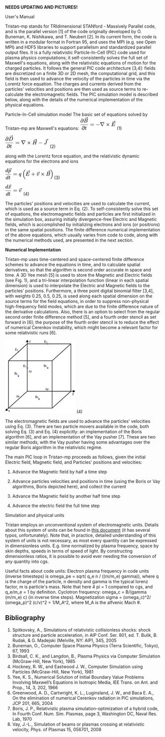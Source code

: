 **NEEDS UPDATING AND PICTURES!**

User's Manual

Tristan-mp stands for TRIdimensional STANford - Massively Parallel code, and is the parallel version [1] of the code originally developed by O. Buneman, K. Nishikawa, and T. Neubert [2]. In its current form, the code is written in a modular format in Fortran 95, and uses the MPI (e.g. see Open MPI) and HDF5 libraries to support parallelism and standardized parallel output files. It is a fully relativistic Particle-In-Cell (PIC) code used for plasma physics computations; it self-consistently solves the full set of Maxwell's equations, along with the relativistic equations of motion for the charged particles. It follows the general PIC code architecture [3,4]: fields are discretized on a finite 3D or 2D mesh, the computational grid, and this field is then used to advance the velocity of the particles in time via the Lorentz force equation. The charges and currents derived from the particles' velocities and positions are then used as source terms to re-calculate the electromagnetic fields. The PIC simulation model is described below, along with the details of the numerical implementation of the physical equations.

Particle-In-Cell simulation model
The basic set of equations solved by Tristan-mp are Maxwell's equations:
<img src="_img/MaxwellEQ1.png" alt="Maxwell 1" class="inline"/> (1)

<img src="_img/maxwellEQ2.png" alt="Maxwell 2" class="inline"/> (2)

along with the Lorentz force equation, and the relativistic dynamic equations for the electrons and ions

<img src="_img/LorentzEQ.png" alt="Lorentz Eq." class="inline"/> (3)

<img src="_img/position.png" alt="Position Eq." class="inline"/> (4)

The particles' positions and velocities are used to calculate the current, which is used as a source term in Eq. (2). To self-consistently solve this set of equations, the electromagnetic fields and particles are first initialized in the simulation box, assuring initially divergence-free Electric and Magnetic fields, which is accomplished by initializing electrons and ions (or positrons) in the same spatial positions. The finite difference numerical implementation of the above equations, which usually varies from code to code, along with the numerical methods used, are presented in the next section.

**Numerical Implementation**

Tristan-mp uses time-centered and space-centered finite difference schemes to advance the equations in time, and to calculate spatial derivatives, so that the algorithm is second order accurate in space and time. A 3D Yee mesh [5] is used to store the Magnetic and Electric fields (see Fig. 1), and a tri-linear interpolation function (linear in each spatial dimension) is used to interpolate the Electric and Magnetic fields to the particles' positions. Furthermore, a three point digital binomial filter [3,4], with weights 0.25, 0.5, 0.25, is used along each spatial dimension on the source terms for the field equations, in order to suppress non-physical high-frequency field modes, which are due to the finite difference nature of the derivative calculations. Also, there is an option to select from the regular second order finite difference method [5], and a fourth order stencil as set forward in [6]; the purpose of the fourth order stencil is to reduce the effect of numerical Cerenkov instability, which might become a relevant factor for some relativistic runs [6].

<img src="_img/YeeMesh.jpg" alt="Position Eq." class="inline"/> (4)

The electromagnetic fields are used to advance the particles' velocities using Eq. (3). There are two particle movers available in the code, both solving Eq. (3) and Eq. (4) explicitly: an implementation of the Boris algorithm [6], and an implementation of the Vay pusher [7]. These are two similar methods, with the Vay pusher having some advantages over the regular Boris algorithm in the relativistic regime.

The main PIC loop in Tristan-mp proceeds as follows, given the initial Electric field, Magnetic field, and Particles' positions and velocities:
1. Advance the Magnetic field by half a time step

2. Advance particles velocities and positions in time (using the Boris or Vay algorithms, Boris depicted here), and collect the current

3. Advance the Magnetic field by another half time step

4. Advance the electric field the full time step

Simulation and physical units

Tristan employs an unconventional system of electromagnetic units. Details about this system of units can be found in [this document](_pdf/tristan_units.pdf) (it has several typos, unfortunately). Note that, in practice, detailed understanding of this system of units is not necessary, as most every quantity can be expressed in dimensionless units. E.g. time normalized by plasma frequency, space by skin depths, speeds in terms of speed of light. By constructing dimensionless ratios, it is possible to avoid ever needing the conversion of any quantity into cgs.

Useful facts about code units: Electron plasma frequency in code units (inverse timesteps) is omega_pe = sqrt( q_e n / ((m/m_e) gamma)), where q is the charge of the particle, n density and gamma is the typical lorenz factor, m is particle's mass. Note that here 4 pi = 1 compared to cgs, and q_e/m_e = 1 by definition.
Cyclotron frequency: omega_c = B/(gamma (m/m_e) c) (in inverse time steps). Magnetization sigma = (omega_c)^2/ (omega_p)^2 (c/v)^2 = 1/M_A^2, where M_A is the alfvenic Mach #.

## Bibliography
1. Spitkovsky, A., Simulations of relativistic collisionless shocks: shock structure and particle acceleration, in AIP Conf. Ser. 801, ed. T. Bulik, B. Rudak, & G. Madejski (Melville, NY: AIP), 345, 2005
2. Buneman, O., Computer Space Plasma Physics (Terra Scientific, Tokyo), 67, 1993
3. Birdsall, C. K., and Langdon, B., Plasma Physics via Computer Simulation (McGraw-Hill, New York), 1985
4. Hockney, R. W., and Eastwood J. W., Computer Simulation using Particles (McGraw-Hill, New York), 1981
5. Yee, K. S., Numerical Solution of Initial Boundary Value Problems Involving Maxwell’s Equations in Isotropic Media, IEE Trans. on Ant. and Prop., 14, 3, 202, 1966
6. Greenwood, A. D., Cartwright, K. L., Luginsland, J. W., and Baca E. A., On the elimination of numerical Cerenkov radiation in PIC simulations, JCP 201, 665, 2004
7. Boris, J. P., Relativistic plasma simulation-optimization of a hybrid code, In Fourth Conf. Num. Sim. Plasmas, page 3, Washington DC, Naval Res. Lab, 1970
8. Vay, J.-L., Simulation of beams or plasmas crossing at relativistic velocity, Phys. of Plasmas 15, 056701, 2008
